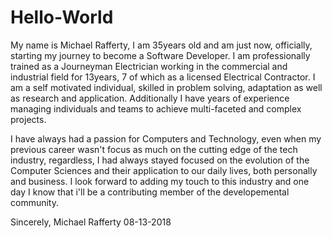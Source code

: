 # Hello-World

My name is Michael Rafferty, I am 35years old and am just now, officially, starting my journey to become a Software Developer. I am professionally trained as a Journeyman Electrician working in the commercial and industrial field for 13years, 7 of which as a licensed Electrical Contractor. I am a self motivated individual, skilled in problem solving, adaptation as well as research and application. Additionally I have years of experience managing individuals and teams to achieve multi-faceted and complex projects. 

I have always had a passion for Computers and Technology, even when my previous career wasn't focus as much on the cutting edge of the tech industry, regardless, I had always stayed focused on the evolution of the Computer Sciences and their application to our daily lives, both personally and business. I look forward to adding my touch to this industry and one day I know that i'll be a contributing member of the developemental community.

Sincerely,
Michael Rafferty
08-13-2018
